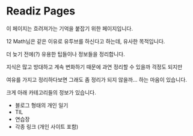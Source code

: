 # Readiz Pages

이 페이지는 흐려져가는 기억을 붙잡기 위한 페이지입니다.

12 Math님은 같은 이유로 유투브를 하신다고 하는데, 유사한 목적입니다.

더 늦기 전에(?) 유용한 팁들이나 정보들을 정리합니다.



지식은 많고 방대하고 계속 변화하기 때문에 과연 정리할 수 있을까 걱정도 되지만

여유를 가지고 정리하다보면 그래도 좀 정리가 되지 않을까... 하는 마음이 있습니다.


크게 아래 카테고리들의 정보가 있습니다.

- 블로그 형태의 개인 일기
- TIL
- 연습장
- 각종 링크 (개인 사이트 포함)

